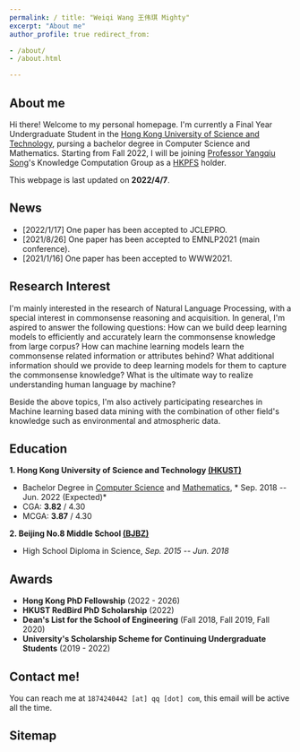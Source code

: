 ```yaml
---
permalink: / title: "Weiqi Wang 王伟琪 Mighty"
excerpt: "About me"
author_profile: true redirect_from:

- /about/
- /about.html

---
```


## About me

Hi there! Welcome to my personal homepage. I'm currently a Final Year Undergraduate Student in
the [Hong Kong University of Science and Technology](https://hkust.edu.hk/), pursing a bachelor degree in Computer
Science and Mathematics. Starting from Fall 2022, I will be joining [Professor Yangqiu Song](https://www.cse.ust.hk/~yqsong/)'s Knowledge Computation Group as a [HKPFS](https://pg.ust.hk/prospective-students/scholarship-fees/hong-kong-phd-fellowship-scheme) holder. 

This webpage is last updated on **2022/4/7**.

## News

- [2022/1/17]    One paper has been accepted to JCLEPRO.
- [2021/8/26]    One paper has been accepted to EMNLP2021 (main conference).
- [2021/1/16]    One paper has been accepted to WWW2021.

## Research Interest

I'm mainly interested in the research of Natural Language Processing, with a special interest in commonsense reasoning
and acquisition. In general, I'm aspired to answer the following questions: How can we build deep learning models to
efficiently and accurately learn the commonsense knowledge from large corpus? How can machine learning models learn the
commonsense related information or attributes behind? What additional information should we provide to deep learning
models for them to capture the commonsense knowledge? What is the ultimate way to realize understanding human language
by machine?

Beside the above topics, I'm also actively participating researches in Machine learning based data mining with the
combination of other field's knowledge such as environmental and atmospheric data.

## Education

**1. Hong Kong University of Science and Technology [(HKUST)](https://hkust.edu.hk/)**

- Bachelor Degree in [Computer Science](https://www.cse.ust.hk/) and [Mathematics](https://www.math.hkust.edu.hk/),  *
  Sep. 2018 -- Jun. 2022 (Expected)*
- CGA: **3.82** / 4.30
- MCGA: **3.87** / 4.30

**2. Beijing No.8 Middle School [(BJBZ)](http://www.no8ms.bj.cn/)**

- High School Diploma in Science, *Sep. 2015 -- Jun. 2018*

## Awards

* **Hong Kong PhD Fellowship** (2022 - 2026)
* **HKUST RedBird PhD Scholarship** (2022)
* **Dean's List for the School of Engineering** (Fall 2018, Fall 2019, Fall 2020)
* **University's Scholarship Scheme for Continuing Undergraduate Students** (2019 - 2022)

## Contact me!

You can reach me at `1874240442 [at] qq [dot] com`, this email will be active all the time.

## Sitemap

<script type="text/javascript" id="clustrmaps" src="//clustrmaps.com/map_v2.js?d=DE2rC1_XQk9C3olzhHZGibG_eT8m4xfWcetZ15Zm4mQ&cl=ffffff&w=a"></script>

